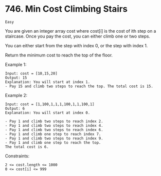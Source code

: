 # 746. Min Cost Climbing Stairs

`Easy`

You are given an integer array cost where cost[i] is the cost of ith step on a staircase. Once you pay the cost, you can either climb one or two steps.

You can either start from the step with index 0, or the step with index 1.

Return the minimum cost to reach the top of the floor.

Example 1:

```note
Input: cost = [10,15,20]
Output: 15
Explanation: You will start at index 1.
- Pay 15 and climb two steps to reach the top. The total cost is 15.
```

Example 2:

```note
Input: cost = [1,100,1,1,1,100,1,1,100,1]
Output: 6
Explanation: You will start at index 0.

- Pay 1 and climb two steps to reach index 2.
- Pay 1 and climb two steps to reach index 4.
- Pay 1 and climb two steps to reach index 6.
- Pay 1 and climb one step to reach index 7.
- Pay 1 and climb two steps to reach index 9.
- Pay 1 and climb one step to reach the top.
The total cost is 6.
```

Constraints:

```note
2 <= cost.length <= 1000
0 <= cost[i] <= 999
```
